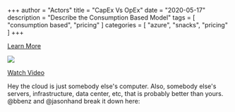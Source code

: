 +++
author = "Actors"
title = "CapEx Vs OpEx"
date = "2020-05-17"
description = "Describe the Consumption Based Model"
tags = [
    "consumption based",
    "pricing"
]
categories = [
    "azure",
    "snacks",
    "pricing"
]
+++

[Learn More](https://azure.microsoft.com/en-ca/pricing/?WT.mc_id=snackable-social-cxa)

![](/img/capexopex.png)

[Watch Video](https://twitter.com/i/status/1258562260387201025)

Hey the cloud is just somebody else's computer. Also, somebody else's servers, infrastructure, data center, etc, that is probably better than yours. @bbenz and @jasonhand break it down here:
